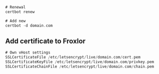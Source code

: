 ```swift
# Renewal
certbot renew

# Add new
certbot -d domain.com
```

## Add certificate to Froxlor

```swift
# Own vHost settings
SSLCertificateFile /etc/letsencrypt/live/domain.com/cert.pem
SSLCertificateKeyFile /etc/letsencrypt/live/domain.com/privkey.pem
SSLCertificateChainFile /etc/letsencrypt/live/domain.com/chain.pem
```



